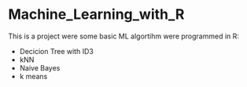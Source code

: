 # Machine_Learning_with_R

This is a project were some basic ML algortihm were programmed in R:

* Decicion Tree with ID3   
* kNN  
* Naive Bayes  
* k means

